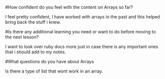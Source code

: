 #How confident do you feel with the content on Arrays so far?

I feel pretty confident, I have worked with arrays in the past and this helped bring back the stuff i knew.

#Is there any additional learning you need or want to do before moving to the next lesson?

I want to look over ruby docs more just in case there is any important ones that i should add to my notes.

#What questions do you have about Arrays

Is there a type of list that wont work in an array.